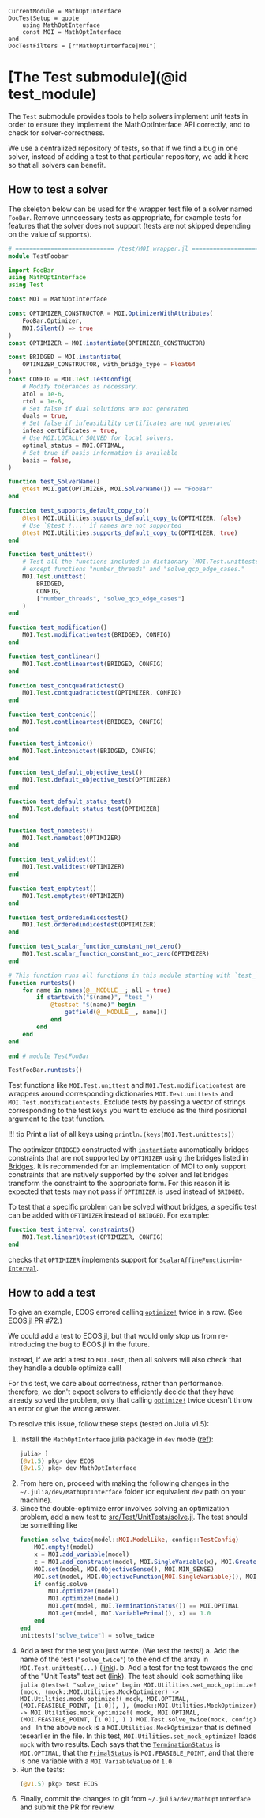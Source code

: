 ```@meta
CurrentModule = MathOptInterface
DocTestSetup = quote
    using MathOptInterface
    const MOI = MathOptInterface
end
DocTestFilters = [r"MathOptInterface|MOI"]
```

# [The Test submodule](@id test_module)

The `Test` submodule provides tools to help solvers implement unit tests in
order to ensure they implement the MathOptInterface API correctly, and to check
for solver-correctness.

We use a centralized repository of tests, so that if we find a bug in one
solver, instead of adding a test to that particular repository, we add it here
so that all solvers can benefit.

## How to test a solver

The skeleton below can be used for the wrapper test file of a solver named
`FooBar`. Remove unnecessary tests as appropriate, for example tests for
features that the solver does not support (tests are not skipped depending
on the value of `supports`). 

```julia
# ============================ /test/MOI_wrapper.jl ============================
module TestFoobar

import FooBar
using MathOptInterface
using Test

const MOI = MathOptInterface

const OPTIMIZER_CONSTRUCTOR = MOI.OptimizerWithAttributes(
    FooBar.Optimizer,
    MOI.Silent() => true
)
const OPTIMIZER = MOI.instantiate(OPTIMIZER_CONSTRUCTOR)

const BRIDGED = MOI.instantiate(
    OPTIMIZER_CONSTRUCTOR, with_bridge_type = Float64
)
const CONFIG = MOI.Test.TestConfig(
    # Modify tolerances as necessary.
    atol = 1e-6,
    rtol = 1e-6,
    # Set false if dual solutions are not generated
    duals = true,
    # Set false if infeasibility certificates are not generated
    infeas_certificates = true,
    # Use MOI.LOCALLY_SOLVED for local solvers.
    optimal_status = MOI.OPTIMAL,
    # Set true if basis information is available
    basis = false,
)

function test_SolverName()
    @test MOI.get(OPTIMIZER, MOI.SolverName()) == "FooBar"
end

function test_supports_default_copy_to()
    @test MOI.Utilities.supports_default_copy_to(OPTIMIZER, false)
    # Use `@test !...` if names are not supported
    @test MOI.Utilities.supports_default_copy_to(OPTIMIZER, true)
end

function test_unittest()
    # Test all the functions included in dictionary `MOI.Test.unittests`,
    # except functions "number_threads" and "solve_qcp_edge_cases."
    MOI.Test.unittest(
        BRIDGED,
        CONFIG,
        ["number_threads", "solve_qcp_edge_cases"]
    )
end

function test_modification()
    MOI.Test.modificationtest(BRIDGED, CONFIG)
end

function test_contlinear()
    MOI.Test.contlineartest(BRIDGED, CONFIG)
end

function test_contquadratictest()
    MOI.Test.contquadratictest(OPTIMIZER, CONFIG)
end

function test_contconic()
    MOI.Test.contlineartest(BRIDGED, CONFIG)
end

function test_intconic()
    MOI.Test.intconictest(BRIDGED, CONFIG)
end

function test_default_objective_test()
    MOI.Test.default_objective_test(OPTIMIZER)
end

function test_default_status_test()
    MOI.Test.default_status_test(OPTIMIZER)
end

function test_nametest()
    MOI.Test.nametest(OPTIMIZER)
end

function test_validtest()
    MOI.Test.validtest(OPTIMIZER)
end

function test_emptytest()
    MOI.Test.emptytest(OPTIMIZER)
end

function test_orderedindicestest()
    MOI.Test.orderedindicestest(OPTIMIZER)
end

function test_scalar_function_constant_not_zero()
    MOI.Test.scalar_function_constant_not_zero(OPTIMIZER)
end

# This function runs all functions in this module starting with `test_`.
function runtests()
    for name in names(@__MODULE__; all = true)
        if startswith("$(name)", "test_")
            @testset "$(name)" begin
                getfield(@__MODULE__, name)()
            end
        end
    end
end

end # module TestFooBar

TestFooBar.runtests()
```

Test functions like `MOI.Test.unittest` and `MOI.Test.modificationtest` are
wrappers around corresponding dictionaries `MOI.Test.unittests` and
`MOI.Test.modificationtests`. Exclude tests by passing a vector of strings
corresponding to the test keys you want to exclude as the third positional
argument to the test function.

!!! tip
     Print a list of all keys using `println.(keys(MOI.Test.unittests))`

The optimizer `BRIDGED` constructed with [`instantiate`](@ref)
automatically bridges constraints that are not supported by `OPTIMIZER`
using the bridges listed in [Bridges](@ref). It is recommended for an
implementation of MOI to only support constraints that are natively supported
by the solver and let bridges transform the constraint to the appropriate form.
For this reason it is expected that tests may not pass if `OPTIMIZER` is used
instead of `BRIDGED`.

To test that a specific problem can be solved without bridges, a specific test
can be added with `OPTIMIZER` instead of `BRIDGED`. For example:
```julia
function test_interval_constraints()
    MOI.Test.linear10test(OPTIMIZER, CONFIG)
end
```
checks that `OPTIMIZER` implements support for
[`ScalarAffineFunction`](@ref)-in-[`Interval`](@ref).

## How to add a test

To give an example, ECOS errored calling [`optimize!`](@ref) twice in a row.
(See [ECOS.jl PR #72](https://github.com/jump-dev/ECOS.jl/pull/72).)

We could add a test to ECOS.jl, but that would only stop us from re-introducing
the bug to ECOS.jl in the future.

Instead, if we add a test to `MOI.Test`, then all solvers will also check that
they handle a double optimize call!

For this test, we care about correctness, rather than performance. therefore, we
don't expect solvers to efficiently decide that they have already solved the
problem, only that calling [`optimize!`](@ref) twice doesn't throw an error or
give the wrong answer.

To resolve this issue, follow these steps (tested on Julia v1.5):

1. Install the `MathOptInterface` julia package in `dev` mode
   ([ref](https://julialang.github.io/Pkg.jl/v1/managing-packages/#developing-1)):
   ```julia
   julia> ]
   (@v1.5) pkg> dev ECOS
   (@v1.5) pkg> dev MathOptInterface
   ```
2. From here on, proceed with making the following changes in the
   `~/.julia/dev/MathOptInterface` folder (or equivalent `dev` path on your
   machine).
3. Since the double-optimize error involves solving an optimization problem,
   add a new test to [src/Test/UnitTests/solve.jl](https://github.com/jump-dev/MathOptInterface.jl/blob/master/src/Test/UnitTests/solve.jl).
   The test should be something like
   ```julia
   function solve_twice(model::MOI.ModelLike, config::TestConfig)
       MOI.empty!(model)
       x = MOI.add_variable(model)
       c = MOI.add_constraint(model, MOI.SingleVariable(x), MOI.GreaterThan(1.0))
       MOI.set(model, MOI.ObjectiveSense(), MOI.MIN_SENSE)
       MOI.set(model, MOI.ObjectiveFunction{MOI.SingleVariable}(), MOI.SingleVariable(x))
       if config.solve
           MOI.optimize!(model)
           MOI.optimize!(model)
           MOI.get(model, MOI.TerminationStatus()) == MOI.OPTIMAL
           MOI.get(model, MOI.VariablePrimal(), x) == 1.0
       end
   end
   unittests["solve_twice"] = solve_twice
   ```
2. Add a test for the test you just wrote. (We test the tests!)
   a. Add the name of the test (`"solve_twice"`) to the end of the array in
      `MOI.Test.unittest(...)` ([link](https://github.com/jump-dev/MathOptInterface.jl/blob/7543afe4b5151cf36bbd18181c1bb5c83266ae2f/test/Test/unit.jl#L51-L52)).
    b. Add a test for the test towards the end of the "Unit Tests" test set
       ([link](https://github.com/jump-dev/MathOptInterface.jl/blob/7543afe4b5151cf36bbd18181c1bb5c83266ae2f/test/Test/unit.jl#L394)).
       The test should look something like
       ```julia
       @testset "solve_twice" begin
        MOI.Utilities.set_mock_optimize!(mock,
            (mock::MOI.Utilities.MockOptimizer) -> MOI.Utilities.mock_optimize!(
                mock,
                MOI.OPTIMAL,
                (MOI.FEASIBLE_POINT, [1.0]),
            ),
            (mock::MOI.Utilities.MockOptimizer) -> MOI.Utilities.mock_optimize!(
                mock,
                MOI.OPTIMAL,
                (MOI.FEASIBLE_POINT, [1.0]),
                )
            )
            MOI.Test.solve_twice(mock, config)
        end
        ```
        In the above `mock` is a `MOI.Utilities.MockOptimizer` that is defined
        tesearlier in the file. In this test, `MOI.Utilities.set_mock_optimize!` loads
        `mock` with two results. Each says that the
        [`TerminationStatus`](@ref) is `MOI.OPTIMAL`, that the
        [`PrimalStatus`](@ref) is `MOI.FEASIBLE_POINT`, and that there is one
        variable with a `MOI.VariableValue` or `1.0`
3. Run the tests:
   ```julia
   (@v1.5) pkg> test ECOS
   ```
4. Finally, commit the changes to git from `~/.julia/dev/MathOptInterface` and
   submit the PR for review.

